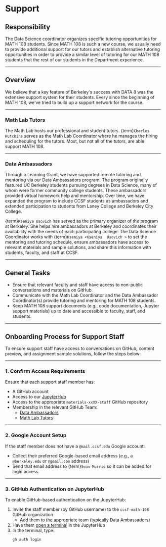 # Support

## Responsibility
The Data Science coordinator organizes specific tutoring opportunities for MATH 108 students. Since MATH 108 is such a new course, we usually need to provide additional support for our tutors and establish alternative tutoring opportunities in order to provide a similar level of tutoring for our MATH 108 students that the rest of our students in the Department experience.

---

## Overview
We believe that a key feature of Berkeley's success with DATA 8 was the extensive support system for their students. Every since the beginning of MATH 108, we've tried to build up a support network for the course. 

---

### Math Lab Tutors
The Math Lab hosts our professional and student tutors. {term}`Charles Hutchins` serves as the Math Lab Coordinator where he manages the hiring and scheduling for the tutors. Most, but not all of the tutors, are able support MATH 108.

---

### Data Ambassadors
Through a Learning Grant, we have supported remote tutoring and mentoring via our Data Ambassadors program. The program originally featured UC Berkeley students pursuing degrees in Data Science, many of whom were former community college students. These ambassadors provided virtual homework help and mentorship. Over time, we have expanded the program to include CCSF students as ambassadors and extended participation to students from Laney College and Berkeley City College.

{term}`Kseniya Usovich` has served as the primary organizer of the program at Berkeley. She helps hire ambassadors at Berkeley and coordinates their availability with the needs of each participating college. The Data Science Coordinator works with {term}`Kseniya <Kseniya  Usovich >` to set the mentoring and tutoring schedule, ensure ambassadors have access to relevant materials and sample solutions, and share this information with students, faculty, and staff at CCSF.

---

## General Tasks
- Ensure that relevant faculty and staff have access to non-public conversations and materials on GitHub.
- Communicate with the Math Lab Coordinator and the Data Ambassador Coordinator(s) provide tutoring and mentoring for MATH 108 students.
- Keep MATH 108 support documents (e.g., code documentation, Jupyter support materials) up to date and accessible to faculty, staff, and students.

---

## Onboarding Process for Support Staff

To ensure support staff have access to conversations on GitHub, content preview, and assignment sample solutions, follow the steps below:

---

### 1. Confirm Access Requirements

Ensure that each support staff member has:

- A GitHub account
- Access to our [JupyterHub](https://your-hub-url)
- Access to the appropriate `materials-xxXX-staff` GitHub repository
- Membership in the relevant GitHub Team:
  - [Data Ambassadors](https://github.com/orgs/ccsf-math-108/teams/data-ambassadors)
  - [Math Lab Tutors](https://github.com/orgs/ccsf-math-108/teams/math-lab-tutors)

---

### 2. Google Account Setup

If the staff member does not have a `@mail.ccsf.edu` Google account:

- Collect their preferred Google-based email address (e.g., a `@berkeley.edu` or `@gmail.com` address)
- Send that email address to {term}`Sean Morris` so it can be added for login access

---

### 3. GitHub Authentication on JupyterHub

To enable GitHub-based authentication on the JupyterHub:

1. Invite the staff member (by GitHub username) to the `ccsf-math-108` GitHub organization  
   - Add them to the appropriate team (typically Data Ambassadors)
2. Have them [open a terminal](https://jupyterlab.readthedocs.io/en/latest/user/terminal.html) in the JupyterHub
3. In the terminal, type:
   ```bash
   gh auth login
